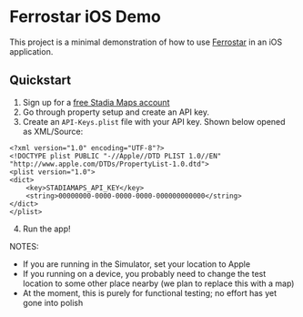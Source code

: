 #  Ferrostar iOS Demo

This project is a minimal demonstration of how to use [Ferrostar](https://github.com/stadiamaps/ferrostar)
in an iOS application.

## Quickstart

1. Sign up for a [free Stadia Maps account](https://client.stadiamaps.com/signup/?utm_content=ferrostar_ios&utm_campaign=ferrostar_demos&utm_source=github)
2. Go through property setup and create an API key.
3. Create an `API-Keys.plist` file with your API key. Shown below opened as XML/Source: 

```
<?xml version="1.0" encoding="UTF-8"?>
<!DOCTYPE plist PUBLIC "-//Apple//DTD PLIST 1.0//EN" "http://www.apple.com/DTDs/PropertyList-1.0.dtd">
<plist version="1.0">
<dict>
    <key>STADIAMAPS_API_KEY</key>
    <string>00000000-0000-0000-0000-000000000000</string>
</dict>
</plist>
```

4. Run the app!

NOTES:

* If you are running in the Simulator, set your location to Apple
* If you running on a device, you probably need to change the test location to some other place nearby (we plan to replace this with a map)
* At the moment, this is purely for functional testing; no effort has yet gone into polish
